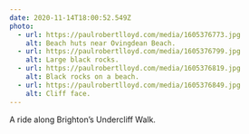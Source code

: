 ```yaml
---
date: 2020-11-14T18:00:52.549Z
photo:
  - url: https://paulrobertlloyd.com/media/1605376773.jpg
    alt: Beach huts near Ovingdean Beach.
  - url: https://paulrobertlloyd.com/media/1605376799.jpg
    alt: Large black rocks.
  - url: https://paulrobertlloyd.com/media/1605376819.jpg
    alt: Black rocks on a beach.
  - url: https://paulrobertlloyd.com/media/1605376849.jpg
    alt: Cliff face.
---
```

A ride along Brighton’s Undercliff Walk.
